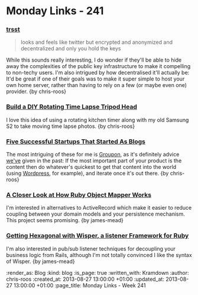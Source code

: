 Monday Links - 241
============

### [trsst](http://www.trsst.com/)

> looks and feels like twitter but encrypted and anonymized and decentralized and only you hold the keys

While this sounds really interesting, I do wonder if they'll be able to hide away the complexities of the public key infrastructure to make it compelling to non-techy users. I'm also intrigued by how decentralised it'll actually be: It'd be great if one of their goals was to make it super simple to host your own home server, rather than having to rely on a few (or maybe even one) provider. {by chris-roos}


### [Build a DIY Rotating Time Lapse Tripod Head](http://photo.tutsplus.com/tutorials/hardware-tutorials/build-a-diy-rotating-time-lapse-tripod-head/)

I love this idea of using a rotating kitchen timer along with my old Samsung S2 to take moving time lapse photos. {by chris-roos}


### [Five Successful Startups That Started As Blogs](http://www.fastcolabs.com/3015976/why-these-5-successful-startups-started-as-blogs)

The most intriguing of these for me is [Groupon](http://www.groupon.co.uk/), as it's definitely advice [we've](/) given in the past: If the most important part of your product is the content then do whatever's quickest to get that content into the world (using [Wordpress](http://wordpress.org/), for example), and iterate once it's out there. {by chris-roos}


### [A Closer Look at How Ruby Object Mapper Works](http://solnic.eu/2013/08/26/a-closer-look-at-how-ruby-object-mapper-works.html)

I'm interested in alternatives to ActiveRecord which make it easier to reduce coupling between your domain models and your persistence mechanism. This project seems promising. {by james-mead}


### [Getting Hexagonal with Wisper, a listener Framework for Ruby](http://devblog.reverb.com/post/57704562313/getting-hexagonal-with-wisper-a-listener-framework-for)

I'm also interested in pub/sub listener techniques for decoupling your business logic from Rails, although I'm not totally convinced I like the syntax of Wisper. {by james-mead}


:render_as: Blog
:kind: blog
:is_page: true
:written_with: Kramdown
:author: chris-roos
:created_at: 2013-08-27 13:00:00 +01:00
:updated_at: 2013-08-27 13:00:00 +01:00
:page_title: Monday Links - Week 241
